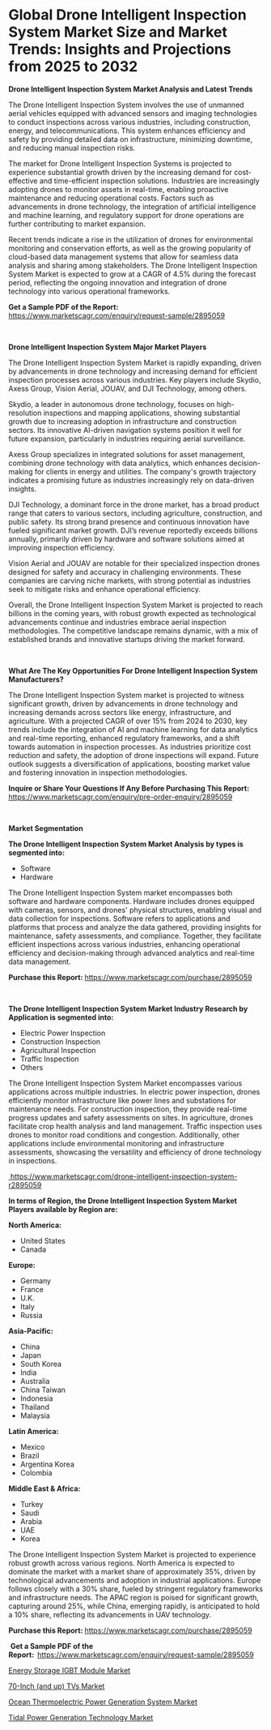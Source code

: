 <p><h1>Global Drone Intelligent Inspection System Market Size and Market Trends: Insights and Projections from 2025 to 2032</h1></p><p><strong>Drone Intelligent Inspection System Market Analysis and Latest Trends</strong></p>
<p><p>The Drone Intelligent Inspection System involves the use of unmanned aerial vehicles equipped with advanced sensors and imaging technologies to conduct inspections across various industries, including construction, energy, and telecommunications. This system enhances efficiency and safety by providing detailed data on infrastructure, minimizing downtime, and reducing manual inspection risks.</p><p>The market for Drone Intelligent Inspection Systems is projected to experience substantial growth driven by the increasing demand for cost-effective and time-efficient inspection solutions. Industries are increasingly adopting drones to monitor assets in real-time, enabling proactive maintenance and reducing operational costs. Factors such as advancements in drone technology, the integration of artificial intelligence and machine learning, and regulatory support for drone operations are further contributing to market expansion.</p><p>Recent trends indicate a rise in the utilization of drones for environmental monitoring and conservation efforts, as well as the growing popularity of cloud-based data management systems that allow for seamless data analysis and sharing among stakeholders. The Drone Intelligent Inspection System Market is expected to grow at a CAGR of 4.5% during the forecast period, reflecting the ongoing innovation and integration of drone technology into various operational frameworks.</p></p>
<p><strong>Get a Sample PDF of the Report:&nbsp;</strong> <a href="https://www.marketscagr.com/enquiry/request-sample/2895059?utm_campaign=2194&utm_medium=2&utm_source=Github&utm_content=ia&utm_term=15032025&utm_id=drone-intelligent-inspection-system">https://www.marketscagr.com/enquiry/request-sample/2895059</a></p>
<p>&nbsp;</p>
<p><strong>Drone Intelligent Inspection System Major Market Players</strong></p>
<p><p>The Drone Intelligent Inspection System Market is rapidly expanding, driven by advancements in drone technology and increasing demand for efficient inspection processes across various industries. Key players include Skydio, Axess Group, Vision Aerial, JOUAV, and DJI Technology, among others.</p><p>Skydio, a leader in autonomous drone technology, focuses on high-resolution inspections and mapping applications, showing substantial growth due to increasing adoption in infrastructure and construction sectors. Its innovative AI-driven navigation systems position it well for future expansion, particularly in industries requiring aerial surveillance.</p><p>Axess Group specializes in integrated solutions for asset management, combining drone technology with data analytics, which enhances decision-making for clients in energy and utilities. The company's growth trajectory indicates a promising future as industries increasingly rely on data-driven insights.</p><p>DJI Technology, a dominant force in the drone market, has a broad product range that caters to various sectors, including agriculture, construction, and public safety. Its strong brand presence and continuous innovation have fueled significant market growth. DJI’s revenue reportedly exceeds billions annually, primarily driven by hardware and software solutions aimed at improving inspection efficiency.</p><p>Vision Aerial and JOUAV are notable for their specialized inspection drones designed for safety and accuracy in challenging environments. These companies are carving niche markets, with strong potential as industries seek to mitigate risks and enhance operational efficiency.</p><p>Overall, the Drone Intelligent Inspection System Market is projected to reach billions in the coming years, with robust growth expected as technological advancements continue and industries embrace aerial inspection methodologies. The competitive landscape remains dynamic, with a mix of established brands and innovative startups driving the market forward.</p></p>
<p>&nbsp;</p>
<p><strong>What Are The Key Opportunities For Drone Intelligent Inspection System Manufacturers?</strong></p>
<p><p>The Drone Intelligent Inspection System market is projected to witness significant growth, driven by advancements in drone technology and increasing demands across sectors like energy, infrastructure, and agriculture. With a projected CAGR of over 15% from 2024 to 2030, key trends include the integration of AI and machine learning for data analytics and real-time reporting, enhanced regulatory frameworks, and a shift towards automation in inspection processes. As industries prioritize cost reduction and safety, the adoption of drone inspections will expand. Future outlook suggests a diversification of applications, boosting market value and fostering innovation in inspection methodologies.</p></p>
<p><strong>Inquire or Share Your Questions If Any Before Purchasing This Report:</strong> <a href="https://www.marketscagr.com/enquiry/pre-order-enquiry/2895059?utm_campaign=2194&utm_medium=2&utm_source=Github&utm_content=ia&utm_term=15032025&utm_id=drone-intelligent-inspection-system">https://www.marketscagr.com/enquiry/pre-order-enquiry/2895059</a></p>
<p>&nbsp;</p>
<p><strong>Market Segmentation</strong></p>
<p><strong>The Drone Intelligent Inspection System Market Analysis by types is segmented into:</strong></p>
<p><ul><li>Software</li><li>Hardware</li></ul></p>
<p><p>The Drone Intelligent Inspection System market encompasses both software and hardware components. Hardware includes drones equipped with cameras, sensors, and drones' physical structures, enabling visual and data collection for inspections. Software refers to applications and platforms that process and analyze the data gathered, providing insights for maintenance, safety assessments, and compliance. Together, they facilitate efficient inspections across various industries, enhancing operational efficiency and decision-making through advanced analytics and real-time data management.</p></p>
<p><strong>Purchase this Report:&nbsp;</strong><a href="https://www.marketscagr.com/purchase/2895059?utm_campaign=2194&utm_medium=2&utm_source=Github&utm_content=ia&utm_term=15032025&utm_id=drone-intelligent-inspection-system">https://www.marketscagr.com/purchase/2895059</a></p>
<p>&nbsp;</p>
<p><strong>The Drone Intelligent Inspection System Market Industry Research by Application is segmented into:</strong></p>
<p><ul><li>Electric Power Inspection</li><li>Construction Inspection</li><li>Agricultural Inspection</li><li>Traffic Inspection</li><li>Others</li></ul></p>
<p><p>The Drone Intelligent Inspection System Market encompasses various applications across multiple industries. In electric power inspection, drones efficiently monitor infrastructure like power lines and substations for maintenance needs. For construction inspection, they provide real-time progress updates and safety assessments on sites. In agriculture, drones facilitate crop health analysis and land management. Traffic inspection uses drones to monitor road conditions and congestion. Additionally, other applications include environmental monitoring and infrastructure assessments, showcasing the versatility and efficiency of drone technology in inspections.</p></p>
<p><a href="https://www.marketscagr.com/drone-intelligent-inspection-system-r2895059?utm_campaign=2194&utm_medium=2&utm_source=Github&utm_content=ia&utm_term=15032025&utm_id=drone-intelligent-inspection-system">&nbsp;https://www.marketscagr.com/drone-intelligent-inspection-system-r2895059</a></p>
<p><strong>In terms of Region, the Drone Intelligent Inspection System Market Players available by Region are:</strong></p>
<p>
    <p> <strong> North America: </strong>
        <ul>
            <li>United States</li>
            <li>Canada</li>
        </ul>
        </p> 
    <p> <strong> Europe: </strong>
        <ul>
            <li>Germany</li>
            <li>France</li>
            <li>U.K.</li>
            <li>Italy</li>
            <li>Russia</li>
        </ul>
        </p> 
    <p> <strong> Asia-Pacific: </strong>
        <ul>
            <li>China</li>
            <li>Japan</li>
            <li>South Korea</li>
            <li>India</li>
            <li>Australia</li>
            <li>China Taiwan</li>
            <li>Indonesia</li>
            <li>Thailand</li>
            <li>Malaysia</li>
        </ul>
        </p> 
    <p> <strong> Latin America: </strong>
        <ul>
            <li>Mexico</li>
            <li>Brazil</li>
            <li>Argentina Korea</li>
            <li>Colombia</li>
        </ul>
        </p> 
    <p> <strong> Middle East & Africa: </strong>
        <ul>
            <li>Turkey</li>
            <li>Saudi</li>
            <li>Arabia</li>
            <li>UAE</li>
            <li>Korea</li>
        </ul>
    </p>
    </p>
<p><p>The Drone Intelligent Inspection System Market is projected to experience robust growth across various regions. North America is expected to dominate the market with a market share of approximately 35%, driven by technological advancements and adoption in industrial applications. Europe follows closely with a 30% share, fueled by stringent regulatory frameworks and infrastructure needs. The APAC region is poised for significant growth, capturing around 25%, while China, emerging rapidly, is anticipated to hold a 10% share, reflecting its advancements in UAV technology.</p></p>
<p><strong>Purchase this Report: </strong><a href="https://www.marketscagr.com/purchase/2895059?utm_campaign=2194&utm_medium=2&utm_source=Github&utm_content=ia&utm_term=15032025&utm_id=drone-intelligent-inspection-system">https://www.marketscagr.com/purchase/2895059</a></p>
<p>&nbsp;<strong>Get a Sample PDF of the Report:&nbsp;&nbsp;</strong><a href="https://www.marketscagr.com/enquiry/request-sample/2895059?utm_campaign=2194&utm_medium=2&utm_source=Github&utm_content=ia&utm_term=15032025&utm_id=drone-intelligent-inspection-system">https://www.marketscagr.com/enquiry/request-sample/2895059</a></p>
<p><strong></strong></p>
<p><p><a href="https://github.com/calizlewin2f/Market-Research-Report-List-1/blob/main/energy-storage-igbt-module-market.md?utm_campaign=2194&utm_medium=2&utm_source=Github&utm_content=ia&utm_term=15032025&utm_id=drone-intelligent-inspection-system">Energy Storage IGBT Module Market</a></p><p><a href="https://github.com/grevecodeeol/Market-Research-Report-List-1/blob/main/70-inch-and-up-tvs-market.md?utm_campaign=2194&utm_medium=2&utm_source=Github&utm_content=ia&utm_term=15032025&utm_id=drone-intelligent-inspection-system">70-Inch (and up) TVs Market</a></p><p><a href="https://github.com/ChiragRp1/Market-Research-Report-List-7/blob/main/ocean-thermoelectric-power-generation-system-market.md?utm_campaign=2194&utm_medium=2&utm_source=Github&utm_content=ia&utm_term=15032025&utm_id=drone-intelligent-inspection-system">Ocean Thermoelectric Power Generation System Market</a></p><p><a href="https://github.com/gukenneth26571/Market-Research-Report-List-1/blob/main/tidal-power-generation-technology-market.md?utm_campaign=2194&utm_medium=2&utm_source=Github&utm_content=ia&utm_term=15032025&utm_id=drone-intelligent-inspection-system">Tidal Power Generation Technology Market</a></p></p>